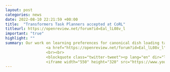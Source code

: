 ```yaml
---
layout: post
categories: news
date: 2022-08-10 22:21:59 +00:00
title:  "Transformers Task Planners accepted at CoRL"
titleurl: https://openreview.net/forum?id=Eal_lL08v_l
important: "true"
highlight: ""
summary: Our work on learning preferences for canonical dish loading task using 
                  <a href="https://openreview.net/forum?id=Eal_lL08v_l">Transformers Task Planner</a> is accepted at <a href="https://corl2022.org/">CoRL 2022</a>. Read more <a href='https://twitter.com/viddivj/status/1603161666325446657'>here</a>. 
                  <br><br> 
                  <blockquote class="twitter-tweet"><p lang="en" dir="ltr">(1/5) Every home is different, and every person likes things done in their particular way. Therefore, home robots of the future need to both reason about the sequential nature of day-to-day tasks and generalize to user&#39;s preferences.</p>&mdash; Vidhi Jain (@viddivj) <a href="https://twitter.com/viddivj/status/1603161666325446657?ref_src=twsrc%5Etfw">December 14, 2022</a></blockquote> <script async src="https://platform.twitter.com/widgets.js" charset="utf-8"></script>
                  <iframe width="550" height="320" src="https://www.youtube.com/embed/ivLdlMQekME?start=4" title="YouTube video player" frameborder="0" allow="accelerometer; autoplay; clipboard-write; encrypted-media; gyroscope; picture-in-picture" allowfullscreen></iframe>
---
```

